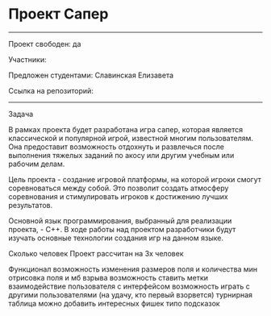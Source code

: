 # Проект Сапер

---

Проект свободен: да

Участники: 

Предложен студентами: Славинская Елизавета

Ссылка на репозиторий: 

---


Задача

В рамках проекта будет разработана игра сапер, которая является классической и популярной игрой, известной многим пользователям. Она предоставит возможность отдохнуть и развлечься после выполнения тяжелых заданий по акосу или другим учебным или рабочим делам.

Цель проекта - создание игровой платформы, на которой игроки смогут соревноваться между собой. Это позволит создать атмосферу соревнования и стимулировать игроков к достижению лучших результатов.

Основной язык программирования, выбранный для реализации проекта, - C++. В ходе работы над проектом разработчики будут изучать основные технологии создания игр на данном языке.

Сколько человек
Проект рассчитан на 3х человек

Функционал
возможность изменения размеров поля и количества мин
отрисовка поля и мб взрыва
возможность ставить метки
взаимодействие пользователя с интерфейсом
возможность играть с другими пользователями (на удачу, кто первый взорвется)
турнирная таблица
можно добавить интересных фишек типо подсказок
